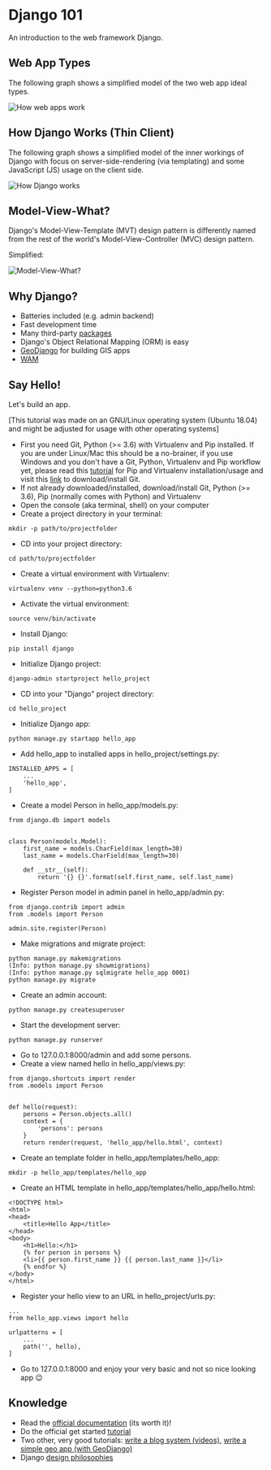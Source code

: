 # Django 101

An introduction to the web framework Django.

## Web App Types

The following graph shows a simplified model of the two web app ideal types.

![How web apps work](images/how_web_apps_work.svg "How web apps work")


## How Django Works (Thin Client)

The following graph shows a simplified model of the inner workings of Django with focus on server-side-rendering (via templating) and some JavaScript (JS) usage on the client side.

![How Django works](images/how_django_works.svg "How Django works")

## Model-View-What?

Django's Model-View-Template (MVT) design pattern is differently named from the rest of the world's Model-View-Controller (MVC) design pattern.

Simplified:

![Model-View-What?](images/model_view_what.svg "Model-View-What?")

## Why Django?

- Batteries included (e.g. admin backend)
- Fast development time
- Many third-party [packages](https://djangopackages.org/)
- Django's Object Relational Mapping (ORM) is easy
- [GeoDjango](https://docs.djangoproject.com/en/2.1/ref/contrib/gis/) for building GIS apps
- [WAM](https://github.com/rl-institut/WAM)

## Say Hello!

Let's build an app.

[This tutorial was made on an GNU/Linux operating system (Ubuntu 18.04) and might be adjusted for usage with other operating systems]

- First you need Git, Python (>= 3.6) with Virtualenv and Pip installed. If you are under Linux/Mac this should be a no-brainer, if you use Windows and you don't have a Git, Python, Virtualenv and Pip workflow yet, please read this [tutorial](http://timmyreilly.azurewebsites.net/python-pip-virtualenv-installation-on-windows/) for Pip and Virtualenv installation/usage and visit this [link](https://git-scm.com/download/win) to download/install Git.
- If not already downloaded/installed, download/install Git, Python (>= 3.6), Pip (normally comes with Python) and Virtualenv
- Open the console (aka terminal, shell) on your computer
- Create a project directory in your terminal:
```
mkdir -p path/to/projectfolder
```
- CD into your project directory:
```
cd path/to/projectfolder
```
- Create a virtual environment with Virtualenv:
```
virtualenv venv --python=python3.6
```
- Activate the virtual environment:
```
source venv/bin/activate
```
- Install Django:
```
pip install django
```
- Initialize Django project:
```
django-admin startproject hello_project
```
- CD into your "Django" project directory:
```
cd hello_project
```
- Initialize Django app:
```
python manage.py startapp hello_app
```
- Add hello_app to installed apps in hello_project/settings.py:
```
INSTALLED_APPS = [
    ...
    'hello_app',
]
```
- Create a model Person in hello_app/models.py:
```
from django.db import models


class Person(models.Model):
    first_name = models.CharField(max_length=30)
    last_name = models.CharField(max_length=30)

    def __str__(self):
        return '{} {}'.format(self.first_name, self.last_name)

```
- Register Person model in admin panel in hello_app/admin.py:
```
from django.contrib import admin
from .models import Person

admin.site.register(Person)

```
- Make migrations and migrate project:
```
python manage.py makemigrations
(Info: python manage.py showmigrations)
(Info: python manage.py sqlmigrate hello_app 0001)
python manage.py migrate
```
- Create an admin account:
```
python manage.py createsuperuser
```
- Start the development server:
```
python manage.py runserver
```
- Go to 127.0.0.1:8000/admin and add some persons.
- Create a view named hello in hello_app/views.py:
```
from django.shortcuts import render
from .models import Person


def hello(request):
    persons = Person.objects.all()
    context = {
        'persons': persons
    }
    return render(request, 'hello_app/hello.html', context)

```
- Create an template folder in hello_app/templates/hello_app:
```
mkdir -p hello_app/templates/hello_app
```
- Create an HTML template in hello_app/templates/hello_app/hello.html:
```
<!DOCTYPE html>
<html>
<head>
    <title>Hello App</title>
</head>
<body>
    <h1>Hello:</h1>
    {% for person in persons %}
    <li>{{ person.first_name }} {{ person.last_name }}</li>
    {% endfor %}
</body>
</html>
```
- Register your hello view to an URL in hello_project/urls.py:
```
...
from hello_app.views import hello

urlpatterns = [
    ...
    path('', hello),
]
```
- Go to 127.0.0.1:8000 and enjoy your very basic and not so nice looking app :wink:

## Knowledge

- Read the [official documentation](https://docs.djangoproject.com/en/2.1/) (its worth it)!
- Do the official get started [tutorial](https://docs.djangoproject.com/en/2.1/intro/)
- Two other, very good tutorials: [write a blog system (videos)](https://www.youtube.com/watch?v=UmljXZIypDc&list=PL-osiE80TeTtoQCKZ03TU5fNfx2UY6U4p), [write a simple geo app (with GeoDjango)](https://realpython.com/location-based-app-with-geodjango-tutorial/)
- Django [design philosophies](https://docs.djangoproject.com/en/2.1/misc/design-philosophies/)
